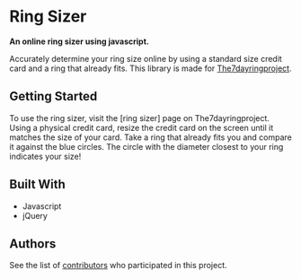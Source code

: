 # Ring Sizer

**An online ring sizer using javascript.**

Accurately determine your ring size online by using a standard size credit card and a ring that already fits. This library is made for [The7dayringproject](http://www.the7dayringproject.com/).


## Getting Started

To use the ring sizer, visit the [ring sizer] page on The7dayringproject. Using a physical credit card, resize the credit card on the screen until it matches the size of your card. Take a ring that already fits you and compare it against the blue circles. The circle with the diameter closest to your ring indicates your size!

## Built With

* Javascript
* jQuery


## Authors
See the list of [contributors](https://github.com/your/project/contributors) who participated in this project.
